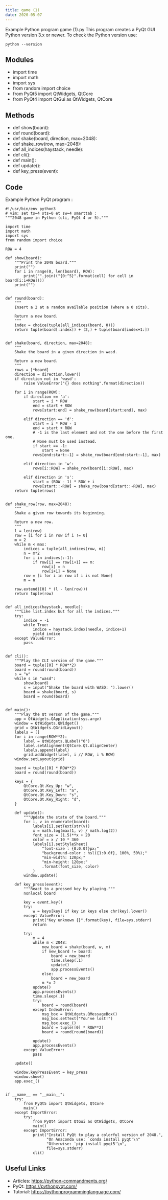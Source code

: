 ```yaml
---
title: game (1)
date: 2020-05-07
---
```

Example Python program game (1).py
This program creates a PyQt GUI
Python version 3.x or newer.
To check the Python version use:

    python --version

## Modules

* import time
* import math
* import sys
* from random import choice
* from PyQt5 import QtWidgets, QtCore
* from PyQt4 import QtGui as QtWidgets, QtCore

## Methods

* def show(board):
* def round(board):
* def shake(board, direction, max=2048):
* def shake_row(row, max=2048):
* def all_indices(haystack, needle):
* def cli():
* def main():
* def update():
* def key_press(event):

## Code

Example Python PyQt program :

    #!/usr/bin/env python3
    # vim: set ts=4 sts=0 et sw=4 smarttab :
    """2048 game in Python (cli, PyQt 4 or 5)."""
    
    import time
    import math
    import sys
    from random import choice
    
    ROW = 4
    
    def show(board):
        """Print the 2048 board."""
        print("")
        for i in range(0, len(board), ROW):
            print("".join(("{0:^5}".format(cell) for cell in board[i:i+ROW])))
        print("")
    
    
    def round(board):
        """
        Insert a 2 at a random available position (where a 0 sits).
    
        Return a new board.
        """
        index = choice(tuple(all_indices(board, 0)))
        return tuple(board[:index]) + (2,) + tuple(board[index+1:])
    
    
    def shake(board, direction, max=2048):
        """
        Shake the board in a given direction in wasd.
    
        Return a new board.
        """
        rows = [*board]
        direction = direction.lower()
        if direction not in 'wasd':
            raise ValueError("{} does nothing".format(direction))
    
        for i in range(ROW):
            if direction == 'a':
                start = i * ROW
                end = start + ROW
                rows[start:end] = shake_row(board[start:end], max)
    
            elif direction == 'd':
                start = i * ROW - 1
                end = start + ROW
                # -1 is the last element and not the one before the first one.
                # None must be used instead.
                if start == -1:
                    start = None
                rows[end:start:-1] = shake_row(board[end:start:-1], max)
    
            elif direction in 'w':
                rows[i::ROW] = shake_row(board[i::ROW], max)
    
            elif direction in 's':
                start = (ROW - 1) * ROW + i
                rows[start::-ROW] = shake_row(board[start::-ROW], max)
        return tuple(rows)
    
    
    def shake_row(row, max=2048):
        """
        Shake a given row towards its beginning.
    
        Return a new row.
        """
        l = len(row)
        row = [i for i in row if i != 0]
        m = 2
        while m < max:
            indices = tuple(all_indices(row, m))
            n = m*2
            for i in indices[:-1]:
                if row[i] == row[i+1] == m:
                    row[i] = n
                    row[i+1] = None
            row = [i for i in row if i is not None]
            m = n
    
        row.extend([0] * (l - len(row)))
        return tuple(row)
    
    
    def all_indices(haystack, needle):
        """Like list.index but for all the indices."""
        try:
            indice = -1
            while True:
                indice = haystack.index(needle, indice+1)
                yield indice
        except ValueError:
            pass
    
    
    def cli():
        """Play the CLI version of the game."""
        board = tuple([0] * ROW**2)
        board = round(round(board))
        s = "w"
        while s in "wasd":
            show(board)
            s = input("Shake the board with WASD: ").lower()
            board = shake(board, s)
            board = round(board)
    
    
    def main():
        """Play the Qt verson of the game."""
        app = QtWidgets.QApplication(sys.argv)
        window = QtWidgets.QWidget()
        grid = QtWidgets.QGridLayout()
        labels = []
        for i in range(ROW**2):
            label = QtWidgets.QLabel("0")
            label.setAlignment(QtCore.Qt.AlignCenter)
            labels.append(label)
            grid.addWidget(label, i // ROW, i % ROW)
        window.setLayout(grid)
    
        board = tuple([0] * ROW**2)
        board = round(round(board))
    
        keys = {
            QtCore.Qt.Key_Up: "w",
            QtCore.Qt.Key_Left: "a",
            QtCore.Qt.Key_Down: "s",
            QtCore.Qt.Key_Right: "d",
        }
    
        def update():
            """Update the state of the board."""
            for i, v in enumerate(board):
                labels[i].setText(str(v))
                x = math.log(max(1, v) / math.log(2))
                font_size = (1.5)**x + 20
                color = x / 10 * 360
                labels[i].setStyleSheet(
                    "font-size : {0:0.0f}px;"
                    "background-color : hsl({1:0.0f}, 100%, 50%);"
                    "min-width: 120px;"
                    "min-height: 120px;"
                    .format(font_size, color)
                )
            window.update()
    
        def key_press(event):
            """React to a pressed key by playing."""
            nonlocal board
    
            key = event.key()
            try:
                w = keys[key] if key in keys else chr(key).lower()
            except ValueError:
                print("Key unknown {}".format(key), file=sys.stderr)
                return
    
            try:
                m = 4
                while m < 2048:
                    new_board = shake(board, w, m)
                    if new_board != board:
                        board = new_board
                        time.sleep(.1)
                        update()
                        app.processEvents()
                    else:
                        board = new_board
                    m *= 2
                update()
                app.processEvents()
                time.sleep(.1)
                try:
                    board = round(board)
                except IndexError:
                    msg_box = QtWidgets.QMessageBox()
                    msg_box.setText("You've lost!")
                    msg_box.exec_()
                    board = tuple([0] * ROW**2)
                    board = round(round(board))
    
                update()
                app.processEvents()
            except ValueError:
                pass
    
        update()
    
        window.keyPressEvent = key_press
        window.show()
        app.exec_()
    
    
    if __name__ == "__main__":
        try:
            from PyQt5 import QtWidgets, QtCore
            main()
        except ImportError:
            try:
                from PyQt4 import QtGui as QtWidgets, QtCore
                main()
            except ImportError:
                print("Install PyQt to play a colorful version of 2048.",
                      "On Anaconda use: `conda install pyqt'\n"
    	              "Otherwise: `pip install pyqt5'\n",
                      file=sys.stderr)
                cli()

## Useful Links

- Articles: https://python-commandments.org/
- PyQt: https://pythonpyqt.com/
- Tutorial: https://pythonprogramminglanguage.com/
